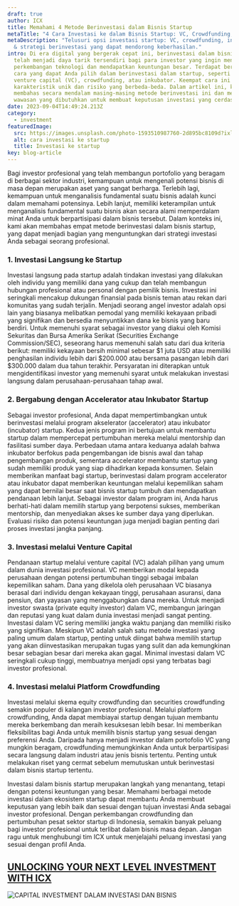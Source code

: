 ```yaml
---
draft: true
author: ICX
title: Memahami 4 Metode Berinvestasi dalam Bisnis Startup
metaTitle: "4 Cara Investasi ke dalam Bisnis Startup: VC, Crowdfunding, Inkubator"
metaDescription: "Telusuri opsi investasi startup: VC, crowdfunding, inkubator,
  & strategi berinvestasi yang dapat mendorong keberhasilan."
intro: Di era digital yang bergerak cepat ini, berinvestasi dalam bisnis startup
  telah menjadi daya tarik tersendiri bagi para investor yang ingin mengikuti
  perkembangan teknologi dan mendapatkan keuntungan besar. Terdapat berbagai
  cara yang dapat Anda pilih dalam berinvestasi dalam startup, seperti melalui
  venture capital (VC), crowdfunding, atau inkubator. Keempat cara ini memiliki
  karakteristik unik dan risiko yang berbeda-beda. Dalam artikel ini, kita akan
  membahas secara mendalam masing-masing metode berinvestasi ini dan memberikan
  wawasan yang dibutuhkan untuk membuat keputusan investasi yang cerdas.
date: 2023-09-04T14:49:24.213Z
category:
  - investment
featuredImage:
  src: https://images.unsplash.com/photo-1593510987760-2d895bc8109d?ixlib=rb-4.0.3&ixid=M3wxMjA3fDB8MHxzZWFyY2h8Mnx8ZnVuZGluZ3xlbnwwfHwwfHx8MA%3D%3D&auto=format&fit=crop&w=1000&q=60
  alt: cara investasi ke startup
  title: Investasi ke startup
key: blog-article
---
```

Bagi investor profesional yang telah membangun portofolio yang beragam di berbagai sektor industri, kemampuan untuk mengenali potensi bisnis di masa depan merupakan aset yang sangat berharga. Terlebih lagi, kemampuan untuk menganalisis fundamental suatu bisnis adalah kunci dalam memahami potensinya. Lebih lanjut, memiliki keterampilan untuk menganalisis fundamental suatu bisnis akan secara alami memperdalam minat Anda untuk berpartisipasi dalam bisnis tersebut. Dalam konteks ini, kami akan membahas empat metode berinvestasi dalam bisnis startup, yang dapat menjadi bagian yang menguntungkan dari strategi investasi Anda sebagai seorang profesional.

### 1. Investasi Langsung ke Startup

Investasi langsung pada startup adalah tindakan investasi yang dilakukan oleh individu yang memiliki dana yang cukup dan telah membangun hubungan profesional atau personal dengan pemilik bisnis. Investasi ini seringkali mencakup dukungan finansial pada bisnis teman atau rekan dari komunitas yang sudah terjalin. Menjadi seorang angel investor adalah opsi lain yang biasanya melibatkan pemodal yang memiliki kekayaan pribadi yang signifikan dan bersedia menyuntikkan dana ke bisnis yang baru berdiri. Untuk memenuhi syarat sebagai investor yang diakui oleh Komisi Sekuritas dan Bursa Amerika Serikat (Securities Exchange Commission/SEC), seseorang harus memenuhi salah satu dari dua kriteria berikut: memiliki kekayaan bersih minimal sebesar $1 juta USD atau memiliki penghasilan individu lebih dari $200.000 atau bersama pasangan lebih dari $300.000 dalam dua tahun terakhir. Persyaratan ini diterapkan untuk mengidentifikasi investor yang memenuhi syarat untuk melakukan investasi langsung dalam perusahaan-perusahaan tahap awal.

### 2. Bergabung dengan Accelerator atau Inkubator Startup

Sebagai investor profesional, Anda dapat mempertimbangkan untuk berinvestasi melalui program akselerator (accelerator) atau inkubator (incubator) startup. Kedua jenis program ini bertujuan untuk membantu startup dalam mempercepat pertumbuhan mereka melalui mentorship dan fasilitasi sumber daya. Perbedaan utama antara keduanya adalah bahwa inkubator berfokus pada pengembangan ide bisnis awal dan tahap pengembangan produk, sementara accelerator membantu startup yang sudah memiliki produk yang siap dihadirkan kepada konsumen. Selain memberikan manfaat bagi startup, berinvestasi dalam program accelerator atau inkubator dapat memberikan keuntungan melalui kepemilikan saham yang dapat bernilai besar saat bisnis startup tumbuh dan mendapatkan pendanaan lebih lanjut. Sebagai investor dalam program ini, Anda harus berhati-hati dalam memilih startup yang berpotensi sukses, memberikan mentorship, dan menyediakan akses ke sumber daya yang diperlukan. Evaluasi risiko dan potensi keuntungan juga menjadi bagian penting dari proses investasi jangka panjang.

### 3. Investasi melalui Venture Capital

Pendanaan startup melalui venture capital (VC) adalah pilihan yang umum dalam dunia investasi profesional. VC memberikan modal kepada perusahaan dengan potensi pertumbuhan tinggi sebagai imbalan kepemilikan saham. Dana yang dikelola oleh perusahaan VC biasanya berasal dari individu dengan kekayaan tinggi, perusahaan asuransi, dana pensiun, dan yayasan yang menggabungkan dana mereka. Untuk menjadi investor swasta (private equity investor) dalam VC, membangun jaringan dan reputasi yang kuat dalam dunia investasi menjadi sangat penting. Investasi dalam VC sering memiliki jangka waktu panjang dan memiliki risiko yang signifikan. Meskipun VC adalah salah satu metode investasi yang paling umum dalam startup, penting untuk diingat bahwa memilih startup yang akan diinvestasikan merupakan tugas yang sulit dan ada kemungkinan besar sebagian besar dari mereka akan gagal. Minimal investasi dalam VC seringkali cukup tinggi, membuatnya menjadi opsi yang terbatas bagi investor profesional.

### 4. Investasi melalui Platform Crowdfunding

Investasi melalui skema equity crowdfunding dan securities crowdfunding semakin populer di kalangan investor profesional. Melalui platform crowdfunding, Anda dapat membiayai startup dengan tujuan membantu mereka berkembang dan meraih kesuksesan lebih besar. Ini memberikan fleksibilitas bagi Anda untuk memilih bisnis startup yang sesuai dengan preferensi Anda. Daripada hanya menjadi investor dalam portofolio VC yang mungkin beragam, crowdfunding memungkinkan Anda untuk berpartisipasi secara langsung dalam industri atau jenis bisnis tertentu. Penting untuk melakukan riset yang cermat sebelum memutuskan untuk berinvestasi dalam bisnis startup tertentu.

Investasi dalam bisnis startup merupakan langkah yang menantang, tetapi dengan potensi keuntungan yang besar. Memahami berbagai metode investasi dalam ekosistem startup dapat membantu Anda membuat keputusan yang lebih baik dan sesuai dengan tujuan investasi Anda sebagai investor profesional. Dengan perkembangan crowdfunding dan pertumbuhan pesat sektor startup di Indonesia, semakin banyak peluang bagi investor profesional untuk terlibat dalam bisnis masa depan. Jangan ragu untuk menghubungi tim ICX untuk menjelajahi peluang investasi yang sesuai dengan profil Anda.

## [U﻿NLOCKING YOUR NEXT LEVEL INVESTMENT WITH ICX](https://icx.id/?utm_source=content_blog&utm_medium=blog&utm_campaign=blog&utm_id=content_blog&utm_content=blog_content)

![CAPITAL INVESTMENT DALAM INVESTASI DAN BISNIS](https://icx.id/img/snapinsta.app_346119647_1435083573982006_484823168912654359_n_1080-1-.jpg)